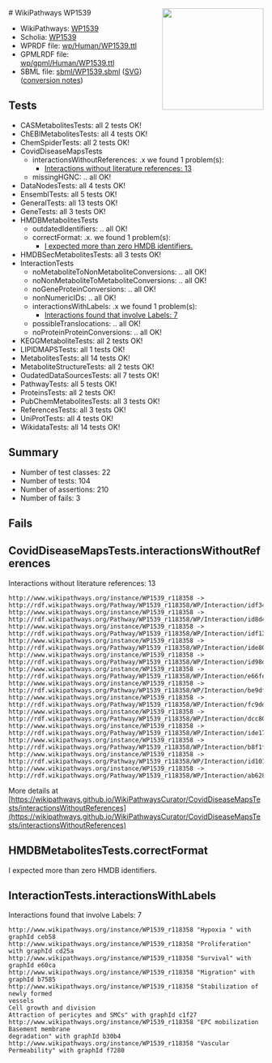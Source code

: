 <img style="float: right; width: 200px" src="../logo.png" />
# WikiPathways WP1539

* WikiPathways: [WP1539](https://identifiers.org/wikipathways:WP1539)
* Scholia: [WP1539](https://scholia.toolforge.org/wikipathways/WP1539)
* WPRDF file: [wp/Human/WP1539.ttl](../wp/Human/WP1539.ttl)
* GPMLRDF file: [wp/gpml/Human/WP1539.ttl](../wp/gpml/Human/WP1539.ttl)
* SBML file: [sbml/WP1539.sbml](../sbml/WP1539.sbml) ([SVG](../sbml/WP1539.svg)) ([conversion notes](../sbml/WP1539.txt))

## Tests
* CASMetabolitesTests: all 2 tests OK!
* ChEBIMetabolitesTests: all 4 tests OK!
* ChemSpiderTests: all 2 tests OK!
* CovidDiseaseMapsTests
    * interactionsWithoutReferences: .x we found 1 problem(s):
        * [Interactions without literature references: 13](#9701cce4)
    * missingHGNC: .. all OK!
* DataNodesTests: all 4 tests OK!
* EnsemblTests: all 5 tests OK!
* GeneralTests: all 13 tests OK!
* GeneTests: all 3 tests OK!
* HMDBMetabolitesTests
    * outdatedIdentifiers: .. all OK!
    * correctFormat: .x. we found 1 problem(s):
        * [I expected more than zero HMDB identifiers.](#ad154c1e)
* HMDBSecMetabolitesTests: all 3 tests OK!
* InteractionTests
    * noMetaboliteToNonMetaboliteConversions: .. all OK!
    * noNonMetaboliteToMetaboliteConversions: .. all OK!
    * noGeneProteinConversions: .. all OK!
    * nonNumericIDs: .. all OK!
    * interactionsWithLabels: .x we found 1 problem(s):
        * [Interactions found that involve Labels: 7](#630d267e)
    * possibleTranslocations: .. all OK!
    * noProteinProteinConversions: .. all OK!
* KEGGMetaboliteTests: all 2 tests OK!
* LIPIDMAPSTests: all 1 tests OK!
* MetabolitesTests: all 14 tests OK!
* MetaboliteStructureTests: all 2 tests OK!
* OudatedDataSourcesTests: all 7 tests OK!
* PathwayTests: all 5 tests OK!
* ProteinsTests: all 2 tests OK!
* PubChemMetabolitesTests: all 3 tests OK!
* ReferencesTests: all 3 tests OK!
* UniProtTests: all 4 tests OK!
* WikidataTests: all 14 tests OK!


## Summary

* Number of test classes: 22
* Number of tests: 104
* Number of assertions: 210
* Number of fails: 3

## Fails

<a name="9701cce4" />

## CovidDiseaseMapsTests.interactionsWithoutReferences

Interactions without literature references: 13
```
http://www.wikipathways.org/instance/WP1539_r118358 -> http://rdf.wikipathways.org/Pathway/WP1539_r118358/WP/Interaction/idf346dd45
http://www.wikipathways.org/instance/WP1539_r118358 -> http://rdf.wikipathways.org/Pathway/WP1539_r118358/WP/Interaction/id8d4d7056
http://www.wikipathways.org/instance/WP1539_r118358 -> http://rdf.wikipathways.org/Pathway/WP1539_r118358/WP/Interaction/idf1342052
http://www.wikipathways.org/instance/WP1539_r118358 -> http://rdf.wikipathways.org/Pathway/WP1539_r118358/WP/Interaction/ide80a1178
http://www.wikipathways.org/instance/WP1539_r118358 -> http://rdf.wikipathways.org/Pathway/WP1539_r118358/WP/Interaction/id98d960b8
http://www.wikipathways.org/instance/WP1539_r118358 -> http://rdf.wikipathways.org/Pathway/WP1539_r118358/WP/Interaction/e66fe
http://www.wikipathways.org/instance/WP1539_r118358 -> http://rdf.wikipathways.org/Pathway/WP1539_r118358/WP/Interaction/be9df
http://www.wikipathways.org/instance/WP1539_r118358 -> http://rdf.wikipathways.org/Pathway/WP1539_r118358/WP/Interaction/fc9dd
http://www.wikipathways.org/instance/WP1539_r118358 -> http://rdf.wikipathways.org/Pathway/WP1539_r118358/WP/Interaction/dcc80
http://www.wikipathways.org/instance/WP1539_r118358 -> http://rdf.wikipathways.org/Pathway/WP1539_r118358/WP/Interaction/ide1725808
http://www.wikipathways.org/instance/WP1539_r118358 -> http://rdf.wikipathways.org/Pathway/WP1539_r118358/WP/Interaction/b8f1f
http://www.wikipathways.org/instance/WP1539_r118358 -> http://rdf.wikipathways.org/Pathway/WP1539_r118358/WP/Interaction/id101dc889
http://www.wikipathways.org/instance/WP1539_r118358 -> http://rdf.wikipathways.org/Pathway/WP1539_r118358/WP/Interaction/ab628
```

More details at [https://wikipathways.github.io/WikiPathwaysCurator/CovidDiseaseMapsTests/interactionsWithoutReferences](https://wikipathways.github.io/WikiPathwaysCurator/CovidDiseaseMapsTests/interactionsWithoutReferences)

<a name="ad154c1e" />

## HMDBMetabolitesTests.correctFormat

I expected more than zero HMDB identifiers.
<a name="630d267e" />

## InteractionTests.interactionsWithLabels

Interactions found that involve Labels: 7
```
http://www.wikipathways.org/instance/WP1539_r118358 "Hypoxia " with graphId ceb58
http://www.wikipathways.org/instance/WP1539_r118358 "Proliferation" with graphId cd25a
http://www.wikipathways.org/instance/WP1539_r118358 "Survival" with graphId e60ca
http://www.wikipathways.org/instance/WP1539_r118358 "Migration" with graphId b7585
http://www.wikipathways.org/instance/WP1539_r118358 "Stabilization of newly formed
vessels
Cell growth and division
Attraction of pericytes and SMCs" with graphId c1f27
http://www.wikipathways.org/instance/WP1539_r118358 "EPC mobilization
Basement membrane
degradation" with graphId b30b4
http://www.wikipathways.org/instance/WP1539_r118358 "Vascular
Permeability" with graphId f7280
```

